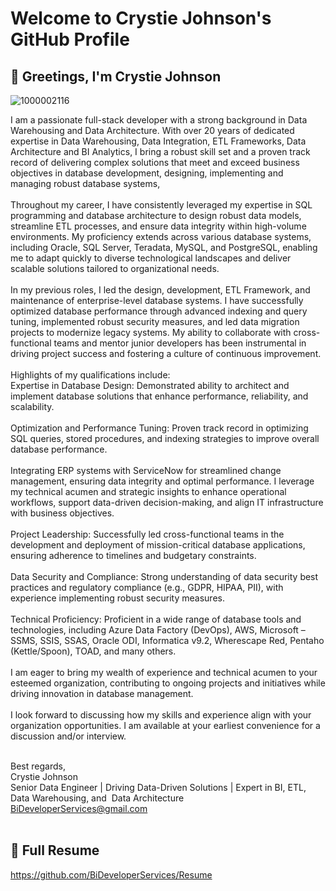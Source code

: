 
# Welcome to Crystie Johnson's GitHub Profile

## 👋 Greetings, I'm Crystie Johnson 

![1000002116](https://github.com/user-attachments/assets/1928d91c-04a6-4df7-ae57-9be69df00479)

I am a passionate full-stack developer with a strong background in Data Warehousing and Data Architecture. With over 20 years of dedicated expertise in Data Warehousing, Data Integration, ETL Frameworks, Data Architecture and BI Analytics, I bring a robust skill set and a proven track record of delivering complex solutions that meet and exceed business objectives in database development, designing, implementing and managing robust database systems,<br>
<br>
Throughout my career, I have consistently leveraged my expertise in SQL programming and database architecture to design robust data models, streamline ETL processes, and ensure data integrity within high-volume environments. My proficiency extends across various database systems, including Oracle, SQL Server, Teradata, MySQL, and PostgreSQL, enabling me to adapt quickly to diverse technological landscapes and deliver scalable solutions tailored to organizational needs.
<br><br>
In my previous roles, I led the design, development, ETL Framework, and maintenance of enterprise-level database systems. I have successfully optimized database performance through advanced indexing and query tuning, implemented robust security measures, and led data migration projects to modernize legacy systems. My ability to collaborate with cross-functional teams and mentor junior developers has been instrumental in driving project success and fostering a culture of continuous improvement.<br><br>
Highlights of my qualifications include: <br>
Expertise in Database Design: Demonstrated ability to architect and implement database solutions that enhance performance, reliability, and scalability.<br><br>
Optimization and Performance Tuning: Proven track record in optimizing SQL queries, stored procedures, and indexing strategies to improve overall database performance.<br>
<br>
Integrating ERP systems with ServiceNow for streamlined change management, ensuring data integrity and optimal performance. I leverage my technical acumen and strategic insights to enhance operational workflows, support data-driven decision-making, and align IT infrastructure with business objectives.<br><br>
Project Leadership: Successfully led cross-functional teams in the development and deployment of mission-critical database applications, ensuring adherence to timelines and budgetary constraints.<br><br>
Data Security and Compliance: Strong understanding of data security best practices and regulatory compliance (e.g., GDPR, HIPAA, PII), with experience implementing robust security measures.<br><br>
Technical Proficiency: Proficient in a wide range of database tools and technologies, including Azure Data Factory (DevOps), AWS, Microsoft – SSMS, SSIS, SSAS, Oracle ODI, Informatica v9.2, Wherescape Red, Pentaho (Kettle/Spoon), TOAD, and many others.<br>
<br>
I am eager to bring my wealth of experience and technical acumen to your esteemed organization, contributing to ongoing projects and initiatives while driving innovation in database management.<br><br>
I look forward to discussing how my skills and experience align with your organization opportunities. I am available at your earliest convenience for a discussion and/or interview.<br><br>

Best regards,<br>
Crystie Johnson<br>
Senior Data Engineer | Driving Data-Driven Solutions | Expert in BI, ETL, Data Warehousing, and  Data Architecture<br>
BiDeveloperServices@gmail.com<br><br>

## 👋 Full Resume
https://github.com/BiDeveloperServices/Resume


